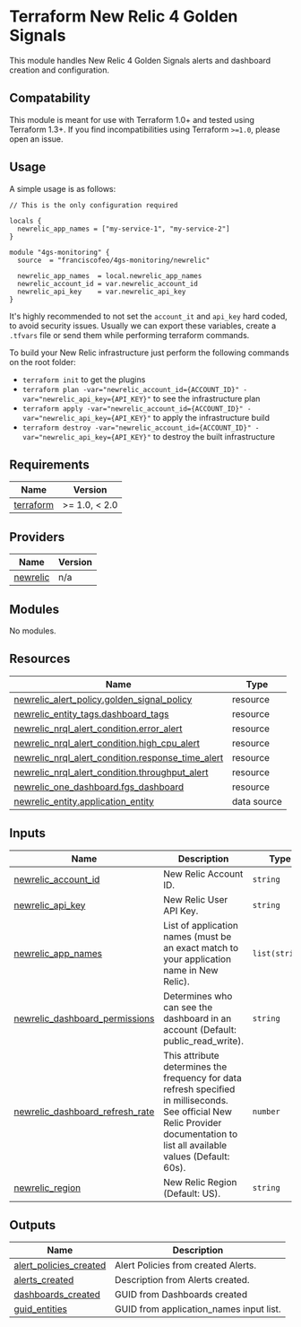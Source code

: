 # Terraform New Relic 4 Golden Signals

This module handles New Relic 4 Golden Signals alerts and dashboard creation and configuration.

## Compatability

This module is meant for use with Terraform 1.0+ and tested using Terraform 1.3+.
If you find incompatibilities using Terraform `>=1.0`, please open an issue.

## Usage

A simple usage is as follows:

```hcl
// This is the only configuration required

locals {
  newrelic_app_names = ["my-service-1", "my-service-2"]
}

module "4gs-monitoring" {
  source  = "franciscofeo/4gs-monitoring/newrelic"
  
  newrelic_app_names  = local.newrelic_app_names
  newrelic_account_id = var.newrelic_account_id
  newrelic_api_key    = var.newrelic_api_key
}
```

It's highly recommended to not set the `account_it` and `api_key` hard coded, to avoid security issues. Usually we can export these
variables, create a `.tfvars` file or send them while performing terraform commands.

To build your New Relic infrastructure just perform the following commands on the root folder:

- `terraform init` to get the plugins
- `terraform plan -var="newrelic_account_id={ACCOUNT_ID}" -var="newrelic_api_key={API_KEY}"` to see the infrastructure plan
- `terraform apply -var="newrelic_account_id={ACCOUNT_ID}" -var="newrelic_api_key={API_KEY}"` to apply the infrastructure build
- `terraform destroy -var="newrelic_account_id={ACCOUNT_ID}" -var="newrelic_api_key={API_KEY}"` to destroy the built infrastructure

<!-- BEGIN_TF_DOCS -->
## Requirements

| Name | Version |
|------|---------|
| <a name="requirement_terraform"></a> [terraform](#requirement\_terraform) | >= 1.0, < 2.0 |

## Providers

| Name | Version |
|------|---------|
| <a name="provider_newrelic"></a> [newrelic](#provider\_newrelic) | n/a |

## Modules

No modules.

## Resources

| Name | Type |
|------|------|
| [newrelic_alert_policy.golden_signal_policy](https://registry.terraform.io/providers/newrelic/newrelic/latest/docs/resources/alert_policy) | resource |
| [newrelic_entity_tags.dashboard_tags](https://registry.terraform.io/providers/newrelic/newrelic/latest/docs/resources/entity_tags) | resource |
| [newrelic_nrql_alert_condition.error_alert](https://registry.terraform.io/providers/newrelic/newrelic/latest/docs/resources/nrql_alert_condition) | resource |
| [newrelic_nrql_alert_condition.high_cpu_alert](https://registry.terraform.io/providers/newrelic/newrelic/latest/docs/resources/nrql_alert_condition) | resource |
| [newrelic_nrql_alert_condition.response_time_alert](https://registry.terraform.io/providers/newrelic/newrelic/latest/docs/resources/nrql_alert_condition) | resource |
| [newrelic_nrql_alert_condition.throughput_alert](https://registry.terraform.io/providers/newrelic/newrelic/latest/docs/resources/nrql_alert_condition) | resource |
| [newrelic_one_dashboard.fgs_dashboard](https://registry.terraform.io/providers/newrelic/newrelic/latest/docs/resources/one_dashboard) | resource |
| [newrelic_entity.application_entity](https://registry.terraform.io/providers/newrelic/newrelic/latest/docs/data-sources/entity) | data source |

## Inputs

| Name | Description | Type | Default | Required |
|------|-------------|------|---------|:--------:|
| <a name="input_newrelic_account_id"></a> [newrelic\_account\_id](#input\_newrelic\_account\_id) | New Relic Account ID. | `string` | n/a | yes |
| <a name="input_newrelic_api_key"></a> [newrelic\_api\_key](#input\_newrelic\_api\_key) | New Relic User API Key. | `string` | n/a | yes |
| <a name="input_newrelic_app_names"></a> [newrelic\_app\_names](#input\_newrelic\_app\_names) | List of application names (must be an exact match to your application name in New Relic). | `list(string)` | n/a | yes |
| <a name="input_newrelic_dashboard_permissions"></a> [newrelic\_dashboard\_permissions](#input\_newrelic\_dashboard\_permissions) | Determines who can see the dashboard in an account (Default: public\_read\_write). | `string` | `"public_read_write"` | no |
| <a name="input_newrelic_dashboard_refresh_rate"></a> [newrelic\_dashboard\_refresh\_rate](#input\_newrelic\_dashboard\_refresh\_rate) | This attribute determines the frequency for data refresh specified in milliseconds. See official New Relic Provider documentation to list all available values (Default: 60s). | `number` | `60000` | no |
| <a name="input_newrelic_region"></a> [newrelic\_region](#input\_newrelic\_region) | New Relic Region (Default: US). | `string` | `"US"` | no |

## Outputs

| Name | Description |
|------|-------------|
| <a name="output_alert_policies_created"></a> [alert\_policies\_created](#output\_alert\_policies\_created) | Alert Policies from created Alerts. |
| <a name="output_alerts_created"></a> [alerts\_created](#output\_alerts\_created) | Description from Alerts created. |
| <a name="output_dashboards_created"></a> [dashboards\_created](#output\_dashboards\_created) | GUID from Dashboards created |
| <a name="output_guid_entities"></a> [guid\_entities](#output\_guid\_entities) | GUID from application\_names input list. |
<!-- END_TF_DOCS -->